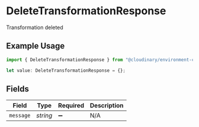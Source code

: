 # DeleteTransformationResponse

Transformation deleted

## Example Usage

```typescript
import { DeleteTransformationResponse } from "@cloudinary/environment-config/models/operations";

let value: DeleteTransformationResponse = {};
```

## Fields

| Field              | Type               | Required           | Description        |
| ------------------ | ------------------ | ------------------ | ------------------ |
| `message`          | *string*           | :heavy_minus_sign: | N/A                |